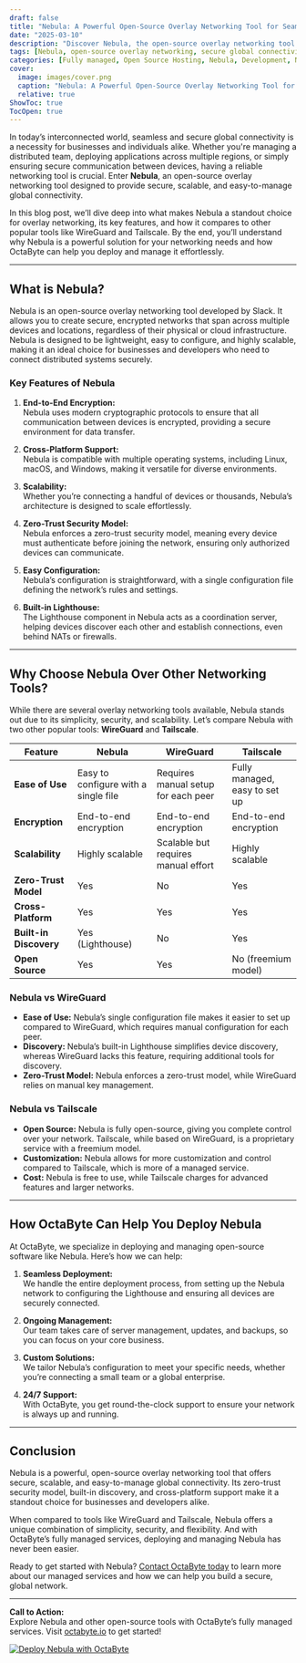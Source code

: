 ```yaml
---
draft: false
title: "Nebula: A Powerful Open-Source Overlay Networking Tool for Seamless Global Connectivity"
date: "2025-03-10"
description: "Discover Nebula, the open-source overlay networking tool that simplifies secure global connectivity. Learn how Nebula can help you create private, encrypted networks across distributed systems, and how it compares to other popular networking tools."
tags: [Nebula, open-source overlay networking, secure global connectivity, private networks, encrypted networks, distributed systems, Nebula vs WireGuard, Nebula vs Tailscale, overlay networking tools, OctaByte managed services]
categories: [Fully managed, Open Source Hosting, Nebula, Development, Network, Dev Ops]
cover:
  image: images/cover.png
  caption: "Nebula: A Powerful Open-Source Overlay Networking Tool for Seamless Global Connectivity"
  relative: true
ShowToc: true
TocOpen: true
---
```



In today’s interconnected world, seamless and secure global connectivity is a necessity for businesses and individuals alike. Whether you're managing a distributed team, deploying applications across multiple regions, or simply ensuring secure communication between devices, having a reliable networking tool is crucial. Enter **Nebula**, an open-source overlay networking tool designed to provide secure, scalable, and easy-to-manage global connectivity.

In this blog post, we’ll dive deep into what makes Nebula a standout choice for overlay networking, its key features, and how it compares to other popular tools like WireGuard and Tailscale. By the end, you’ll understand why Nebula is a powerful solution for your networking needs and how OctaByte can help you deploy and manage it effortlessly.

---

## What is Nebula?

Nebula is an open-source overlay networking tool developed by Slack. It allows you to create secure, encrypted networks that span across multiple devices and locations, regardless of their physical or cloud infrastructure. Nebula is designed to be lightweight, easy to configure, and highly scalable, making it an ideal choice for businesses and developers who need to connect distributed systems securely.

### Key Features of Nebula

1. **End-to-End Encryption:**  
   Nebula uses modern cryptographic protocols to ensure that all communication between devices is encrypted, providing a secure environment for data transfer.

2. **Cross-Platform Support:**  
   Nebula is compatible with multiple operating systems, including Linux, macOS, and Windows, making it versatile for diverse environments.

3. **Scalability:**  
   Whether you’re connecting a handful of devices or thousands, Nebula’s architecture is designed to scale effortlessly.

4. **Zero-Trust Security Model:**  
   Nebula enforces a zero-trust security model, meaning every device must authenticate before joining the network, ensuring only authorized devices can communicate.

5. **Easy Configuration:**  
   Nebula’s configuration is straightforward, with a single configuration file defining the network’s rules and settings.

6. **Built-in Lighthouse:**  
   The Lighthouse component in Nebula acts as a coordination server, helping devices discover each other and establish connections, even behind NATs or firewalls.

---

## Why Choose Nebula Over Other Networking Tools?

While there are several overlay networking tools available, Nebula stands out due to its simplicity, security, and scalability. Let’s compare Nebula with two other popular tools: **WireGuard** and **Tailscale**.

| Feature                | Nebula                          | WireGuard                      | Tailscale                      |
|------------------------|---------------------------------|--------------------------------|--------------------------------|
| **Ease of Use**        | Easy to configure with a single file | Requires manual setup for each peer | Fully managed, easy to set up |
| **Encryption**         | End-to-end encryption           | End-to-end encryption           | End-to-end encryption          |
| **Scalability**        | Highly scalable                 | Scalable but requires manual effort | Highly scalable               |
| **Zero-Trust Model**   | Yes                             | No                              | Yes                            |
| **Cross-Platform**     | Yes                             | Yes                             | Yes                            |
| **Built-in Discovery** | Yes (Lighthouse)                | No                              | Yes                            |
| **Open Source**        | Yes                             | Yes                             | No (freemium model)            |

### Nebula vs WireGuard

- **Ease of Use:** Nebula’s single configuration file makes it easier to set up compared to WireGuard, which requires manual configuration for each peer.
- **Discovery:** Nebula’s built-in Lighthouse simplifies device discovery, whereas WireGuard lacks this feature, requiring additional tools for discovery.
- **Zero-Trust Model:** Nebula enforces a zero-trust model, while WireGuard relies on manual key management.

### Nebula vs Tailscale

- **Open Source:** Nebula is fully open-source, giving you complete control over your network. Tailscale, while based on WireGuard, is a proprietary service with a freemium model.
- **Customization:** Nebula allows for more customization and control compared to Tailscale, which is more of a managed service.
- **Cost:** Nebula is free to use, while Tailscale charges for advanced features and larger networks.

---

## How OctaByte Can Help You Deploy Nebula

At OctaByte, we specialize in deploying and managing open-source software like Nebula. Here’s how we can help:

1. **Seamless Deployment:**  
   We handle the entire deployment process, from setting up the Nebula network to configuring the Lighthouse and ensuring all devices are securely connected.

2. **Ongoing Management:**  
   Our team takes care of server management, updates, and backups, so you can focus on your core business.

3. **Custom Solutions:**  
   We tailor Nebula’s configuration to meet your specific needs, whether you’re connecting a small team or a global enterprise.

4. **24/7 Support:**  
   With OctaByte, you get round-the-clock support to ensure your network is always up and running.

---

## Conclusion

Nebula is a powerful, open-source overlay networking tool that offers secure, scalable, and easy-to-manage global connectivity. Its zero-trust security model, built-in discovery, and cross-platform support make it a standout choice for businesses and developers alike.

When compared to tools like WireGuard and Tailscale, Nebula offers a unique combination of simplicity, security, and flexibility. And with OctaByte’s fully managed services, deploying and managing Nebula has never been easier.

Ready to get started with Nebula? [Contact OctaByte today](https://octabyte.io) to learn more about our managed services and how we can help you build a secure, global network.

---

**Call to Action:**  
Explore Nebula and other open-source tools with OctaByte’s fully managed services. Visit [octabyte.io](https://octabyte.io) to get started!

[![Deploy Nebula with OctaByte](/images/deploy-on-octabyte.png)](https://octabyte.io/fully-managed-open-source-services/development/network/nebula)